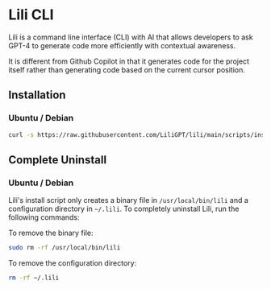 # Lili CLI

Lili is a command line interface (CLI) with AI that allows developers to ask GPT-4
to generate code more efficiently with contextual awareness.

It is different from Github Copilot in that it generates code for the project itself
rather than generating code based on the current cursor position.

## Installation

### Ubuntu / Debian

```bash
curl -s https://raw.githubusercontent.com/LiliGPT/lili/main/scripts/install.sh | bash
```

## Complete Uninstall

### Ubuntu / Debian

Lili's install script only creates a binary file in `/usr/local/bin/lili` and a
configuration directory in `~/.lili`. To completely uninstall Lili, run the
following commands:

To remove the binary file:

```bash
sudo rm -rf /usr/local/bin/lili
```

To remove the configuration directory:

```bash
rm -rf ~/.lili
```
